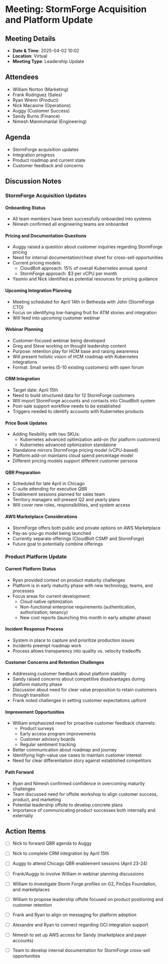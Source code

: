 # Meeting: StormForge Acquisition and Platform Update

## Meeting Details

- **Date & Time**: 2025-04-02 10:02
- **Location**: Virtual
- **Meeting Type**: Leadership Update

## Attendees
- William Norton (Marketing)
- Frank Rodriguez (Sales)
- Ryan Wrenn (Product)
- Nick Macaione (Operations)
- Auggy (Customer Success)
- Sandy Burns (Finance)
- Nimesh Manmohanlal (Engineering)

## Agenda
- StormForge acquisition updates
- Integration progress
- Product roadmap and current state 
- Customer feedback and concerns

## Discussion Notes

### StormForge Acquisition Updates

#### Onboarding Status
- All team members have been successfully onboarded into systems
- Nimesh confirmed all engineering teams are onboarded
#### Pricing and Documentation Questions
- Auggy raised a question about customer inquiries regarding StormForge pricing
- Need for internal documentation/cheat sheet for cross-sell opportunities
- Current pricing models:
    - CloudBolt approach: 15% of overall Kubernetes annual spend
    - StormForge approach: $3 per vCPU per month
- Yasmin and Nick identified as potential resources for pricing guidance
#### Upcoming Integration Planning
- Meeting scheduled for April 14th in Bethesda with John (StormForge CTO)
- Focus on identifying low-hanging fruit for ATM stories and integration
- Will feed into upcoming customer webinar
#### Webinar Planning
- Customer-focused webinar being developed
- Greg and Steve working on thought leadership content
- Purpose: retention play for HCM base and raising awareness
- Will present holistic vision of HCM roadmap with Kubernetes integrations
- Format: Small series (5-10 existing customers) with open forum
#### CRM Integration
- Target date: April 15th
- Need to build structured data for 12 StormForge customers
- Will import StormForge accounts and contacts into CloudBolt system
- Post-sale support workflow needs to be established
- Triggers needed to identify accounts with Kubernetes products
#### Price Book Updates
- Adding flexibility with two SKUs:
    - Kubernetes advanced optimization add-on (for platform customers)
    - Kubernetes advanced optimization standalone
- Standalone mirrors StormForge pricing model (vCPU-based)
- Platform add-on maintains cloud spend percentage model
- Different pricing models support different customer persona
#### QBR Preparation
- Scheduled for late April in Chicago
- C-suite attending for executive QBR
- Enablement sessions planned for sales team
- Territory managers will present Q2 and yearly plans
- Will cover new roles, responsibilities, and system access
#### AWS Marketplace Considerations
- StormForge offers both public and private options on AWS Marketplace
- Pay-as-you-go model being launched
- Currently separate offerings (CloudBolt CSMP and StormForge)
- Future goal to potentially combine offerings

### Product Platform Update
#### Current Platform Status
- Ryan provided context on product maturity challenges
- Platform is in early maturity phase with new technology, teams, and processes
- Focus areas for current development:
    - Cloud native optimization
    - Non-functional enterprise requirements (authentication, authorization, tenancy)
    - New cost reports (launching this month in early adopter phase)
#### Incident Response Process
- System in place to capture and prioritize production issues
- Incidents preempt roadmap work
- Process allows transparency into quality vs. velocity tradeoffs
#### Customer Concerns and Retention Challenges
- Addressing customer feedback about platform stability
- Sandy raised concerns about competitive disadvantages during platform maturity phase
- Discussion about need for clear value proposition to retain customers through transition
- Frank noted challenges in setting customer expectations upfront
#### Improvement Opportunities
- William emphasized need for proactive customer feedback channels:
    - Product surveys
    - Early access program improvements
    - Customer advisory boards
    - Regular sentiment tracking
- Better communication about roadmap and journey
- Identifying high-value use cases to maintain customer interest
- Need for clear differentiation story against established competitors
#### Path Forward
- Ryan and Nimesh confirmed confidence in overcoming maturity challenges
- Team discussed need for offsite workshop to align customer success, product, and marketing
- Potential leadership offsite to develop concrete plans
- Importance of communicating product successes both internally and externally

## Action Items
- [ ] Nick to forward QBR agenda to Auggy
- [ ] Nick to complete CRM integration by April 15th
- [ ] Auggy to attend Chicago QBR enablement sessions (April 23-24)
- [ ] Frank/Auggy to involve William in webinar planning discussions
- [ ] William to investigate Storm Forge profiles on G2, FinOps Foundation, and marketplaces
- [ ] William to propose leadership offsite focused on product positioning and customer retention
- [ ] Frank and Ryan to align on messaging for platform adoption
- [ ] Alexandre and Ryan to connect regarding OCI integration support
- [ ] Nimesh to set up AWS access for Sandy (marketplace and payer accounts)
- [ ] Team to develop internal documentation for StormForge cross-sell opportunities

